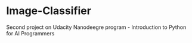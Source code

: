 # Image-Classifier
Second project on Udacity Nanodeegre program - Introduction to Python for AI Programmers
